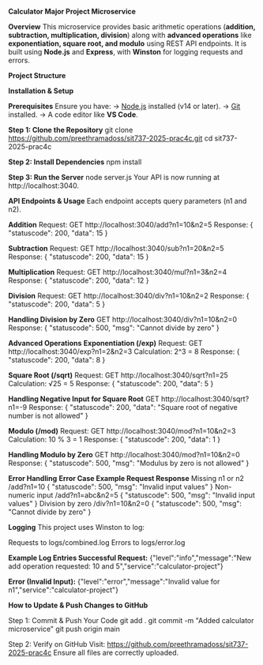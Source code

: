 **Calculator Major Project Microservice**


**Overview**
This microservice provides basic arithmetic operations (**addition, subtraction, multiplication, division**) along with **advanced operations** like **exponentiation, square root, and modulo** using REST API endpoints. It is built using **Node.js** and **Express**, with **Winston** for logging requests and errors.


**Project Structure**

**Installation & Setup**

**Prerequisites**
Ensure you have:
-> [Node.js](https://nodejs.org/en/download/) installed (v14 or later).
-> [Git](https://git-scm.com/) installed.
-> A code editor like **VS Code**.

**Step 1: Clone the Repository**
git clone https://github.com/preethramadoss/sit737-2025-prac4c.git
cd sit737-2025-prac4c

**Step 2: Install Dependencies**
npm install

**Step 3: Run the Server**
node server.js
Your API is now running at http://localhost:3040.

**API Endpoints & Usage**
Each endpoint accepts query parameters (n1 and n2).

**Addition**
Request:
GET http://localhost:3040/add?n1=10&n2=5
Response:
{ "statuscode": 200, "data": 15 }

**Subtraction**
Request:
GET http://localhost:3040/sub?n1=20&n2=5
Response:
{ "statuscode": 200, "data": 15 }

**Multiplication**
Request:
GET http://localhost:3040/mul?n1=3&n2=4
Response:
{ "statuscode": 200, "data": 12 }

**Division**
Request:
GET http://localhost:3040/div?n1=10&n2=2
Response:
{ "statuscode": 200, "data": 5 }

**Handling Division by Zero**
GET http://localhost:3040/div?n1=10&n2=0
Response:
{ "statuscode": 500, "msg": "Cannot divide by zero" }

**Advanced Operations**
**Exponentiation (/exp)**
Request:
GET http://localhost:3040/exp?n1=2&n2=3
Calculation:
2^3 = 8
Response:
{ "statuscode": 200, "data": 8 }

**Square Root (/sqrt)**
Request:
GET http://localhost:3040/sqrt?n1=25
Calculation:
√25 = 5
Response:
{ "statuscode": 200, "data": 5 }

**Handling Negative Input for Square Root**
GET http://localhost:3040/sqrt?n1=-9
Response:
{ "statuscode": 200, "data": "Square root of negative number is not allowed" }

**Modulo (/mod)**
Request:
GET http://localhost:3040/mod?n1=10&n2=3
Calculation:
10 % 3 = 1
Response:
{ "statuscode": 200, "data": 1 }

**Handling Modulo by Zero**
GET http://localhost:3040/mod?n1=10&n2=0
Response:
{ "statuscode": 500, "msg": "Modulus by zero is not allowed" }

**Error Handling**
**Error Case	Example Request	Response**
Missing n1 or n2	/add?n1=10	{ "statuscode": 500, "msg": "Invalid input values" }
Non-numeric input	/add?n1=abc&n2=5	{ "statuscode": 500, "msg": "Invalid input values" }
Division by zero	/div?n1=10&n2=0	{ "statuscode": 500, "msg": "Cannot divide by zero" }

**Logging**
This project uses Winston to log:

Requests to logs/combined.log
Errors to logs/error.log

**Example Log Entries
Successful Request:**
{"level":"info","message":"New add operation requested: 10 and 5","service":"calculator-project"}

**Error (Invalid Input):**
{"level":"error","message":"Invalid value for n1","service":"calculator-project"}

**How to Update & Push Changes to GitHub**

Step 1: Commit & Push Your Code
git add .
git commit -m "Added calculator microservice"
git push origin main

Step 2: Verify on GitHub
Visit: https://github.com/preethramadoss/sit737-2025-prac4c
Ensure all files are correctly uploaded.
